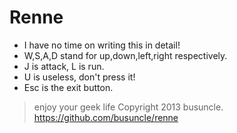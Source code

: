 Renne
=====

* I have no time on writing this in detail!
* W,S,A,D stand for up,down,left,right respectively.
* J is attack, L is run.
* U is useless, don't press it!
* Esc is the exit button.
  
> enjoy your geek life
> Copyright 2013 busuncle.
> https://github.com/busuncle/renne
